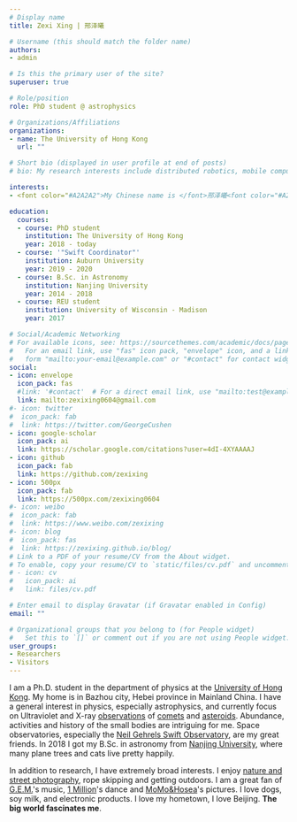 ```yaml
---
# Display name
title: Zexi Xing | 邢泽曦

# Username (this should match the folder name)
authors:
- admin

# Is this the primary user of the site?
superuser: true

# Role/position
role: PhD student @ astrophysics

# Organizations/Affiliations
organizations:
- name: The University of Hong Kong
  url: ""

# Short bio (displayed in user profile at end of posts)
# bio: My research interests include distributed robotics, mobile computing and programmable matter.

interests:
- <font color="#A2A2A2">My Chinese name is </font>邢泽曦<font color="#A2A2A2">, where </font>'邢'<font color="#A2A2A2"> is my family name; </font>'泽'<font color="#A2A2A2"> is my [generation name](https://en.wikipedia.org/wiki/Generation_name), means *water and grace*; I was born at 6am, thus I was given </font>'曦'<font color="#A2A2A2">, which means *the Sun in the early morning*. It is a little hard to [pronounce](https://drive.google.com/file/d/1a2XFZgaAWryUwNd7oKdu7Oa4PEVczsX8/view?usp=sharing), and feel easy to call me </font>Lucy!

education:
  courses:
  - course: PhD student
    institution: The University of Hong Kong
    year: 2018 - today
  - course: '"Swift Coordinator"'
    institution: Auburn University
    year: 2019 - 2020
  - course: B.Sc. in Astronomy
    institution: Nanjing University
    year: 2014 - 2018
  - course: REU student
    institution: University of Wisconsin - Madison
    year: 2017

# Social/Academic Networking
# For available icons, see: https://sourcethemes.com/academic/docs/page-builder/#icons
#   For an email link, use "fas" icon pack, "envelope" icon, and a link in the
#   form "mailto:your-email@example.com" or "#contact" for contact widget.
social:
- icon: envelope
  icon_pack: fas
  #link: '#contact'  # For a direct email link, use "mailto:test@example.org".
  link: mailto:zexixing0604@gmail.com
#- icon: twitter
#  icon_pack: fab
#  link: https://twitter.com/GeorgeCushen
- icon: google-scholar
  icon_pack: ai
  link: https://scholar.google.com/citations?user=4dI-4XYAAAAJ
- icon: github
  icon_pack: fab
  link: https://github.com/zexixing
- icon: 500px
  icon_pack: fab
  link: https://500px.com/zexixing0604
#- icon: weibo
#  icon_pack: fab
#  link: https://www.weibo.com/zexixing
#- icon: blog
#  icon_pack: fas
#  link: https://zexixing.github.io/blog/
# Link to a PDF of your resume/CV from the About widget.
# To enable, copy your resume/CV to `static/files/cv.pdf` and uncomment the lines below.
# - icon: cv
#   icon_pack: ai
#   link: files/cv.pdf

# Enter email to display Gravatar (if Gravatar enabled in Config)
email: ""

# Organizational groups that you belong to (for People widget)
#   Set this to `[]` or comment out if you are not using People widget.
user_groups:
- Researchers
- Visitors
---
```

I am a Ph.D. student in the department of physics at the [University of Hong Kong](https://en.wikipedia.org/wiki/University_of_Hong_Kong). My home is in Bazhou city, Hebei province in Mainland China. I have a general interest in physics, especially astrophysics, and currently focus on Ultraviolet and X-ray [observations](https://en.wikipedia.org/wiki/Observational_astronomy) of [comets](https://en.wikipedia.org/wiki/Comet) and [asteroids](https://en.wikipedia.org/wiki/Asteroid). Abundance, activities and history of the small bodies are intriguing for me. Space observatories, especially the [Neil Gehrels Swift Observatory](https://en.wikipedia.org/wiki/Neil_Gehrels_Swift_Observatory), are my great friends. In 2018 I got my B.Sc. in astronomy from [Nanjing University](https://en.wikipedia.org/wiki/Nanjing_University), where many plane trees and cats live pretty happily.

In addition to research, I have extremely broad interests. I enjoy [nature and street photography](https://500px.com/zexixing0604), rope skipping and getting outdoors. I am a great fan of [G.E.M.](http://www.geteverybodymoving.com)'s music, [1 Million](https://www.youtube.com/channel/UCw8ZhLPdQ0u_Y-TLKd61hGA)'s dance and [MoMo&Hosea](https://www.instagram.com/xiaomoyuahou/)'s pictures. I love dogs, soy milk, and electronic products. I love my hometown, I love Beijing. **The big world fascinates me**.
